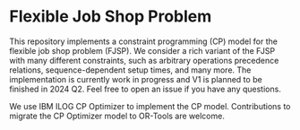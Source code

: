 # Flexible Job Shop Problem
This repository implements a constraint programming (CP) model for the flexible job shop problem (FJSP).
We consider a rich variant of the FJSP with many different constraints, such as arbitrary operations precedence relations, sequence-dependent setup times, and many more.
The implementation is currently work in progress and V1 is planned to be finished in 2024 Q2.
Feel free to open an issue if you have any questions.

We use IBM ILOG CP Optimizer to implement the CP model.
Contributions to migrate the CP Optimizer model to OR-Tools are welcome.
